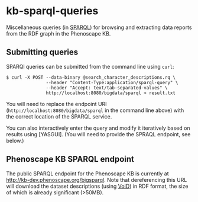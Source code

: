 # kb-sparql-queries

Miscellaneous queries (in [SPARQL]) for browsing and extracting data reports from the RDF graph in the Phenoscape KB.

## Submitting queries

SPARQl queries can be submitted from the command line using `curl`:


    $ curl -X POST --data-binary @search_character_descriptions.rq \
                   --header "Content-Type:application/sparql-query" \
                   --header "Accept: text/tab-separated-values" \
                   http://localhost:8080/bigdata/sparql > result.txt
  
You will need to replace the endpoint URI (`http://localhost:8080/bigdata/sparql` in the command line above) with the correct location of the SPARQL service.

You can also interactively enter the query and modify it iteratively based on results using [YASGUI]. (You will need to provide the SPRAQL endpoint, see below.)

## Phenoscape KB SPARQL endpoint

The public SPARQL endpoint for the Phenoscape KB is currently at http://kb-dev.phenoscape.org/bigsparql. Note that dereferencing this URL will download the dataset descriptions (using [VoID]) in RDF format, the size of which is already significant (>50MB).

[SPARQL]: http://www.w3.org/TR/sparql11-overview/
[VoID]: https://www.w3.org/TR/void/
